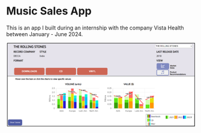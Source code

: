 # Music Sales App
This is an app I built during an internship with the company Vista Health between January - June 2024.

![Music Sales App](https://github.com/Babyoilrig/musicSalesApp/blob/main/public/music-sales-app-image.png)
